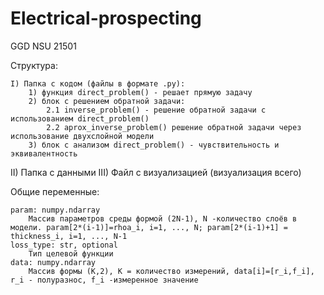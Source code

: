 # Electrical-prospecting
GGD NSU 21501



Структура:
	
	I) Папка с кодом (файлы в формате .py):
		1) функция direct_problem() - решает прямую задачу
		2) блок с решением обратной задачи:
			2.1 inverse_problem() - решение обратной задачи с использованием direct_problem()
			2.2 aprox_inverse_problem() решение обратной задачи через использование двухслойной модели	
		3) блок с анализом direct_problem() - чувствительность и эквивалентность
  II) Папка с данными
	III) Файл с визуализацией (визуализация всего)

Общие переменные:	

	param: numpy.ndarray
        Массив параметров среды формой (2N-1), N -количество слоёв в модели. param[2*(i-1)]=rhoa_i, i=1, ..., N; param[2*(i-1)+1] = thickness_i, i=1, ..., N-1  
 	loss_type: str, optional
        Тип целевой функции         
	data: numpy.ndarray
        Массив формы (K,2), K = количество измерений, data[i]=[r_i,f_i], r_i - полуразнос, f_i -измеренное значение       

     
